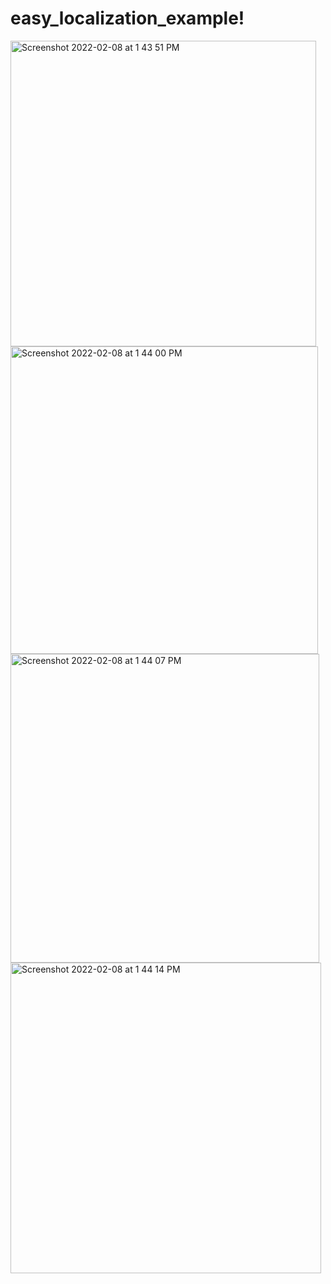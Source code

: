 # easy_localization_example!
<img width="489" alt="Screenshot 2022-02-08 at 1 43 51 PM" src="https://user-images.githubusercontent.com/4019977/152946792-21a7babf-6481-409d-aa53-41cd7ea7b637.png">
<img width="492" alt="Screenshot 2022-02-08 at 1 44 00 PM" src="https://user-images.githubusercontent.com/4019977/152946862-b8f896e2-2254-45af-b272-2347289c4c05.png">
<img width="494" alt="Screenshot 2022-02-08 at 1 44 07 PM" src="https://user-images.githubusercontent.com/4019977/152946926-64c97a11-a865-4734-8d00-4d23b1fd947f.png">
<img width="497" alt="Screenshot 2022-02-08 at 1 44 14 PM" src="https://user-images.githubusercontent.com/4019977/152946938-271b20b0-8492-49d4-8859-8e19952646da.png">
